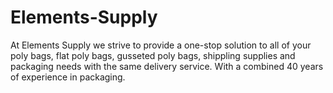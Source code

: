 # Elements-Supply
At Elements Supply we strive to provide a one-stop solution to all of your poly bags, flat poly bags, gusseted poly bags, shippling supplies and packaging needs with the same delivery service. With a combined 40 years of experience in packaging.
